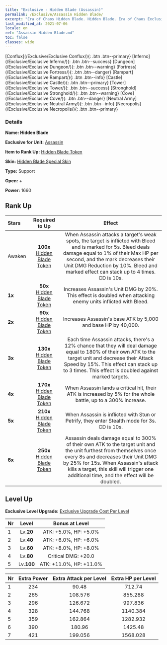 ```yaml
---
title: "Exclusive - Hidden Blade (Assassin)"
permalink: /Exclusive/Assassin Hidden Blade/
excerpt: "Era of Chaos Hidden Blade. Hidden Blade. Era of Chaos Exclusive Hidden Blade. Assassin Exclusive."
last_modified_at: 2021-07-06
locale: en
ref: "Assassin Hidden Blade.md"
toc: false
classes: wide
---
```

 [Conflux](/Exclusive/Exclusive Conflux/){: .btn .btn--primary} [Inferno](/Exclusive/Exclusive Inferno/){: .btn .btn--success} [Dungeon](/Exclusive/Exclusive Dungeon/){: .btn .btn--warning} [Fortress](/Exclusive/Exclusive Fortress/){: .btn .btn--danger} [Rampart](/Exclusive/Exclusive Rampart/){: .btn .btn--info} [Castle](/Exclusive/Exclusive Castle/){: .btn .btn--primary} [Tower](/Exclusive/Exclusive Tower/){: .btn .btn--success} [Stronghold](/Exclusive/Exclusive Stronghold/){: .btn .btn--warning} [Cove](/Exclusive/Exclusive Cove/){: .btn .btn--danger} [Neutral Army](/Exclusive/Exclusive Neutral Army/){: .btn .btn--info} [Necropolis](/Exclusive/Exclusive Necropolis/){: .btn .btn--primary} 

### Details
 **Name: Hidden Blade** 

 **Exclusive for Unit:** [Assassin](/units/Assassin/) 

 **Item to Rank Up:** [Hidden Blade Token](/Items/con_2200/)

 **Skin:** [Hidden Blade Special Skin](/Items/con_2199/)

 **Type:** Support

 **Open:** +

 **Power:** 1660

## Rank Up

  |     Stars    |  Required to Up | Effect |
  |:-------------|:---------------:|:---------------:|
  |  Awaken  | **100x** [Hidden Blade Token](/Items/con_2200/) | When Assassin attacks a target's weak spots, the target is inflicted with Bleed and is marked for 5s. Bleed deals damage equal to 1% of their Max HP per second, and the mark decreases their Unit DMG Reduction by 10%. Bleed and marked effect can stack up to 4 times. CD is 10s. |
  | **1x** <i class="fas fa-star"/> | **50x** [Hidden Blade Token](/Items/con_2200/) | Increases Assassin's Unit DMG by 20%. This effect is doubled when attacking enemy units inflicted with Bleed. |
  | **2x** <i class="fas fa-star"/> | **90x** [Hidden Blade Token](/Items/con_2200/) | Increases Assassin's base ATK by 5,000 and base HP by 40,000. |
  | **3x** <i class="fas fa-star"/> | **130x** [Hidden Blade Token](/Items/con_2200/) | Each time Assassin attacks, there's a 12% chance that they will deal damage equal to 180% of their own ATK to the target unit and decrease their Attack Speed by 15%. This effect can stack up to 3 times. This effect is doubled against marked targets. |
  | **4x** <i class="fas fa-star"/> | **170x** [Hidden Blade Token](/Items/con_2200/) | When Assassin lands a critical hit, their ATK is increased by 5% for the whole battle, up to a 300% increase. |
  | **5x** <i class="fas fa-star"/> | **210x** [Hidden Blade Token](/Items/con_2200/) | When Assassin is inflicted with Stun or Petrify, they enter Stealth mode for 3s. CD is 10s. |
  | **6x** <i class="fas fa-star"/> | **250x** [Hidden Blade Token](/Items/con_2200/) | Assassin deals damage equal to 300% of their own ATK to the target unit and the unit furthest from themselves once every 8s and decreases their Unit DMG by 25% for 15s. When Assassin's attack kills a target, this skill will trigger one additional time, and the effect will be doubled. |


## Level Up
 **Exclusive Level Upgrade:** [Exclusive Upgrade Cost Per Level](/Exclusive/ExclusiveUpgradeCostPerLevel/)

  |  Nr  |   Level  | Bonus at Level |
  |:-----|:--------:|:--------------:|
  | 1 | Lv.**20** | ATK: +5.0%, HP: +5.0% |
  | 2 | Lv.**40** | ATK: +6.0%, HP: +6.0% |
  | 3 | Lv.**60** | ATK: +8.0%, HP: +8.0% |
  | 4 | Lv.**80** | Critical DMG: +20.0 |
  | 5 | Lv.**100** | ATK: +11.0%, HP: +11.0% |


  |  Nr  |  Extra Power | Extra Attack per Level | Extra HP per Level |
  |:-----|:--------:|:--------:|:--------:|
  | 1 | 234 | 90.48 | 712.74 |
  | 2 | 265 | 108.576 | 855.288 |
  | 3 | 296 | 126.672 | 997.836 |
  | 4 | 328 | 144.768 | 1140.384 |
  | 5 | 359 | 162.864 | 1282.932 |
  | 6 | 390 | 180.96 | 1425.48 |
  | 7 | 421 | 199.056 | 1568.028 |


